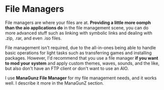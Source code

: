 # File Managers

File managers are where your files are at. **Providing a little more oomph than the aio applications do** in the file management scene, you can do more advanced stuff such as linking with symbolic links and dealing with .zip, .rar, and even .iso files.

File management isn't required, due to the all-in-ones being able to handle basic operations for light tasks such as transferring games and installing packages. However, I'd recommend that you use a file manager **if you want to mod your system** and apply custom themes, waves, sounds, and the like, but also don't have an FTP client or don't want to use an AIO.

I use **ManaGunz File Manager** for my file management needs, and it works well. I describe it more in the ManaGunZ section.
